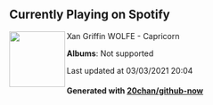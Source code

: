 ## Currently Playing on Spotify

[<img align="left" width="100" src="https://i.scdn.co/image/ab67616d0000b273e25aef0e8325525f37970977">](https://open.spotify.com/album/2RWDW3SWj8s0XZhvs9joXS)

Xan Griffin WOLFE - Capricorn

**Albums**: Not supported

Last updated at 03/03/2021 20:04

#### Generated with [20chan/github-now](https://github.com/20chan/github-now)


<!--
**20chan/20chan** is a ✨ _special_ ✨ repository because its `README.md` (this file) appears on your GitHub profile.

Here are some ideas to get you started:

- 🔭 I’m currently working on ...
- 🌱 I’m currently learning ...
- 👯 I’m looking to collaborate on ...
- 🤔 I’m looking for help with ...
- 💬 Ask me about ...
- 📫 How to reach me: ...
- 😄 Pronouns: ...
- ⚡ Fun fact: ...
-->
